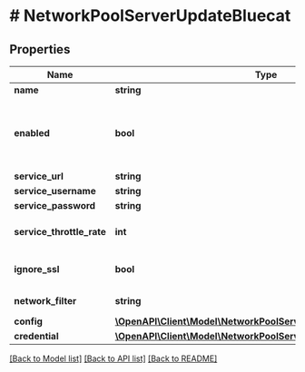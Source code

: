 # # NetworkPoolServerUpdateBluecat

## Properties

Name | Type | Description | Notes
------------ | ------------- | ------------- | -------------
**name** | **string** | Name | [optional]
**enabled** | **bool** | Can be used to enable / disable the network pool server. | [optional] [default to true]
**service_url** | **string** | URL | [optional]
**service_username** | **string** | Username | [optional]
**service_password** | **string** | Password | [optional]
**service_throttle_rate** | **int** | Throttle Rate | [optional] [default to 0]
**ignore_ssl** | **bool** | Disable SSL SNI Verification | [optional]
**network_filter** | **string** | Network Filter | [optional]
**config** | [**\OpenAPI\Client\Model\NetworkPoolServerCreateBluecatConfig**](NetworkPoolServerCreateBluecatConfig.md) |  | [optional]
**credential** | [**\OpenAPI\Client\Model\NetworkPoolServerCreateBluecatCredential**](NetworkPoolServerCreateBluecatCredential.md) |  | [optional]

[[Back to Model list]](../../README.md#models) [[Back to API list]](../../README.md#endpoints) [[Back to README]](../../README.md)

